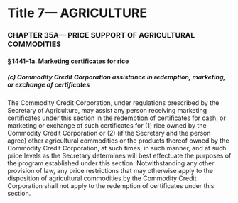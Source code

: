 
# Title 7— AGRICULTURE
### CHAPTER 35A— PRICE SUPPORT OF AGRICULTURAL COMMODITIES
#### § 1441–1a. Marketing certificates for rice
##### (c) Commodity Credit Corporation assistance in redemption, marketing, or exchange of certificates

The Commodity Credit Corporation, under regulations prescribed by the Secretary of Agriculture, may assist any person receiving marketing certificates under this section in the redemption of certificates for cash, or marketing or exchange of such certificates for (1) rice owned by the Commodity Credit Corporation or (2) (if the Secretary and the person agree) other agricultural commodities or the products thereof owned by the Commodity Credit Corporation, at such times, in such manner, and at such price levels as the Secretary determines will best effectuate the purposes of the program established under this section. Notwithstanding any other provision of law, any price restrictions that may otherwise apply to the disposition of agricultural commodities by the Commodity Credit Corporation shall not apply to the redemption of certificates under this section.
